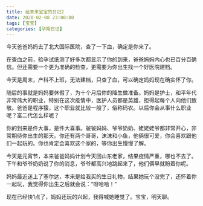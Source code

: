 ```yaml
---
title: 给未来宝宝的日记2
date: 2020-02-08 23:00:00
tags: [宝宝]
categories: [孕期日记]
---
```


今天爸爸妈妈去了北大国际医院，查了一下血，确定是你来了。

<!--more-->

在查血之前，验孕试纸测了好多次都显示了你的到来，爸爸妈妈内心也已百分百确信。但还需要一个更为准确的检查，更需要为你出生找一个好医院建档。

今天是周末，产科不上班，无法建档，只查了血，可以确定妈妈现在确实怀了你。

随后的事就是妈妈要休假了，为十个月后你的降生做准备。妈妈是护士，和平年代非常伟大的职业，特别在这次疫情中，医护人员都是英雄，担得起每个人向他们致敬。爸爸是程序猿，这个职业就比较一般了，俗称码农。以后你会从事什么职业呢？富二代怎么样呢？

你的到来是件大事，是件大喜事。爸爸妈妈、爷爷奶奶、姥姥姥爷都非常开心，非常期待你出生的那天。你还有两个哥哥，沫沫和小鱼，他俩很可爱，你会喜欢跟他们一起玩的。你也肯定会喜欢这个家的，等你出生慢慢了解。

今天是元宵节，本来爸爸妈妈计划今天回山东老家，结果疫情严重，哪也不去了。下午和爷爷奶奶说了你的消息，爷爷都高兴地跳起来了，他们俩早就盼着你呢。

妈妈最近迷上了塞尔达，本来是给我买的生日礼物，结果她玩个没完了，还怀着你一起玩，我觉得你出生之后就会说：“呀哈哈！”

现在已经快1点了，妈妈还玩的兴起，我得喊她睡觉了。宝宝，明天聊。